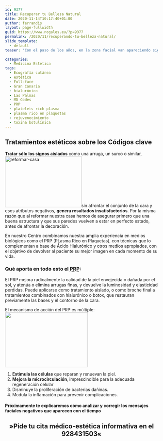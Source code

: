 ```yaml
---
id: 9377
title: Recuperar tu Belleza Natural
date: 2020-11-14T10:17:40+01:00
author: ferrandis
layout: page-fullwidth
guid: https://www.nogales.eu/?p=9377
permalink: /2020/11/recuperando-tu-belleza-natural/
slide_template:
  - default
teaser: 'Con el paso de los años, en la zona facial van apareciendo signos por la pérdida progresiva de soporte estructural, lo que deteriora el contorno facial y origina pliegues y arrugas. Hoy en día podemos corregir estos rasgos negativos mediante tratamientos estéticos sobre los Códigos clave de ese proceso.'
    
categories:
  - Medicina Estética
tags:
  - Ecografía cutánea
  - estética
  - Full-face
  - Gran Canaria
  - hialurónico
  - Las Palmas
  - MD Codes
  - PRP
  - platelets rich plasma
  - plasma rico en plaquetas
  - rejuvenecimiento
  - toxina botulínica
---
```


## Tratamientos estéticos sobre los Códigos clave
**Tratar sólo los signos aislados** como una arruga, un surco o similar, [<img loading="lazy" class="alignright wp-image-9404" src="https://www.nogales.eu/wp-content/uploads/2020/11/reformar-casa-300x200.jpg" alt="reformar-casa" width="252" height="168" srcset="https://www.nogales.eu/wp-content/uploads/2020/11/reformar-casa-300x200.jpg 300w, https://www.nogales.eu/wp-content/uploads/2020/11/reformar-casa-1024x682.jpg 1024w, https://www.nogales.eu/wp-content/uploads/2020/11/reformar-casa-242x160.jpg 242w, https://www.nogales.eu/wp-content/uploads/2020/11/reformar-casa.jpg 1200w" sizes="(max-width: 252px) 100vw, 252px" />](https://www.nogales.eu/wp-content/uploads/2020/11/reformar-casa.jpg)sin afrontar el conjunto de la cara y esos atributos negativos, **genera resultados insatisfactorios**. Por la misma razón que al reformar nuestra casa hemos de asegurar primero que una buena estructura y que sus paredes vuelven a estar en perfecto estado, antes de afrontar la decoración.

En nuestro Centro combinamos nuestra amplia experiencia en medios biológicos como el PRP (PLasma Rico en Plaquetas), con técnicas que lo complementan a base de Ácido Hialurónico y otros medios apropiados, con el objetivo de devolver al paciente su mejor imagen en cada momento de su vida.

### Qué aporta en todo esto el <abbr title="Pasma Rico en Plaquetas">PRP</abbr>:

El PRP mejora radicalmente la calidad de la piel envejecida o dañada por el sol, y atenúa o elimina arrugas finas, y devuelve la luminosidad y elasticidad perdidas. Puede aplicarse como tratamiento aislado, o como broche final a tratamientos combinados con hialurónico o botox, que restauran previamente las bases y el contorno de la cara.

El mecanismo de acción del PRP es múltiple:<img loading="lazy" class="alignright  wp-image-8449" src="http://www.nogales.eu/wp-content/uploads/2014/08/c95CK200-300x199.jpg" alt="" width="273" height="181" srcset="https://www.nogales.eu/wp-content/uploads/2014/08/c95CK200-300x199.jpg 300w, https://www.nogales.eu/wp-content/uploads/2014/08/c95CK200-242x160.jpg 242w, https://www.nogales.eu/wp-content/uploads/2014/08/c95CK200.jpg 600w" sizes="(max-width: 273px) 100vw, 273px" />

  1. **Estimula las células** que reparan y renuevan la piel.
  2. **Mejora la microcirculación**, imprescindible para la adecuada regeneración celular
  3. Disminuye la proliferación de bacterias dañinas.
  4. Modula la inflamación para prevenir complicaciones.

#### Próximamente te explicaremos cómo analizar y corregir los mensajes faciales negativos que aparecen con el tiempo

<h2 style="text-align: center;">
  <strong> »Pide tu cita médico-estética informativa en el 928431503« </strong>
</h2>